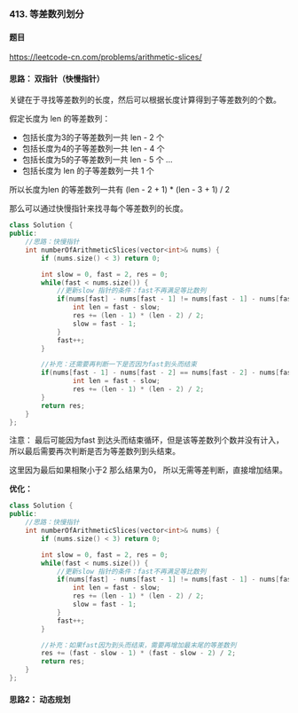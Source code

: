 ### 413. 等差数列划分

#### 题目

https://leetcode-cn.com/problems/arithmetic-slices/

#### 思路： 双指针（快慢指针）

关键在于寻找等差数列的长度，然后可以根据长度计算得到子等差数列的个数。

假定长度为 len 的等差数列：
- 包括长度为3的子等差数列一共 len - 2 个
- 包括长度为4的子等差数列一共 len - 4 个
- 包括长度为5的子等差数列一共 len - 5 个
...
- 包括长度为 len 的子等差数列一共 1 个

所以长度为len 的等差数列一共有 (len - 2 + 1) * (len - 3 + 1) / 2  

那么可以通过快慢指针来找寻每个等差数列的长度。

```cpp
class Solution {
public:
    //思路：快慢指针
    int numberOfArithmeticSlices(vector<int>& nums) {
        if (nums.size() < 3) return 0;

        int slow = 0, fast = 2, res = 0;
        while(fast < nums.size()) {
            //更新slow 指针的条件：fast不再满足等比数列
            if(nums[fast] - nums[fast - 1] != nums[fast - 1] - nums[fast - 2]){
                int len = fast - slow; 
                res += (len - 1) * (len - 2) / 2;
                slow = fast - 1;
            }
            fast++;
        }

        //补充：还需要再判断一下是否因为fast到头而结束
        if(nums[fast - 1] - nums[fast - 2] == nums[fast - 2] - nums[fast - 3]){
                int len = fast - slow; 
                res += (len - 1) * (len - 2) / 2;
        }
        return res;
    }
};
```
注意： 最后可能因为fast 到达头而结束循环，但是该等差数列个数并没有计入，所以最后需要再次判断是否为等差数列到头结束。

这里因为最后如果相聚小于2 那么结果为0， 所以无需等差判断，直接增加结果。

**优化：**

```cpp
class Solution {
public:
    //思路：快慢指针
    int numberOfArithmeticSlices(vector<int>& nums) {
        if (nums.size() < 3) return 0;

        int slow = 0, fast = 2, res = 0;
        while(fast < nums.size()) {
            //更新slow 指针的条件：fast不再满足等比数列
            if(nums[fast] - nums[fast - 1] != nums[fast - 1] - nums[fast - 2]){
                int len = fast - slow; 
                res += (len - 1) * (len - 2) / 2;
                slow = fast - 1;
            }
            fast++;
        }

        //补充：如果fast因为到头而结束，需要再增加最末尾的等差数列
        res += (fast - slow - 1) * (fast - slow - 2) / 2;
        return res;
    }
};
```

#### 思路2： 动态规划

